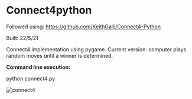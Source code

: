 # Connect4python
Followed using: https://github.com/KeithGalli/Connect4-Python

Built: 22/5/21

Connect4 implementation using pygame. Current version: computer plays random moves until a winner is determined. 

**Command line execution:**

python connect4.py

![connect4](https://user-images.githubusercontent.com/79623665/119214738-5da49180-bb0c-11eb-84ea-c7f4b19abf83.PNG)

